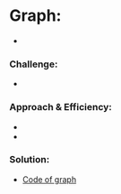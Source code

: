 # Graph:
<!-- Short summary or background information -->
- 

### Challenge:
<!-- Description of the challenge -->
- 
### Approach & Efficiency:
<!-- What approach did you take? Why? What is the Big O space/time for this approach? -->
- 
- 

### Solution:
<!-- Embedded whiteboard image -->


<!-- ![Hash table](../assets/.jpg) -->

- [Code of graph](graph.py)